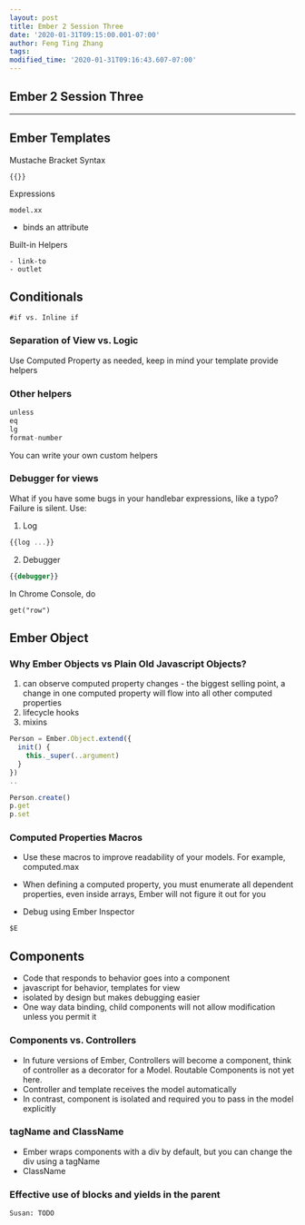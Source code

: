 ```yaml
---
layout: post
title: Ember 2 Session Three
date: '2020-01-31T09:15:00.001-07:00'
author: Feng Ting Zhang
tags:
modified_time: '2020-01-31T09:16:43.607-07:00'
---
```


## Ember 2 Session Three

----------

## Ember Templates
Mustache Bracket Syntax
```
{{}}
```

Expressions 
```
model.xx
```

- binds an attribute


Built-in Helpers
```
- link-to
- outlet
```

## Conditionals
```
#if vs. Inline if
```


### Separation of View vs. Logic
Use Computed Property as needed, keep in mind your template provide helpers

### Other helpers
```javascript
unless
eq
lg
format-number
```

You can write your own custom helpers

### Debugger for views
What if you have some bugs in your handlebar expressions, like a typo? Failure is silent. Use:

1. Log 
```javascript
{{log ...}}
```

2. Debugger
```javascript
{{debugger}}
```

In Chrome Console, do
```
get("row")
```


## Ember Object
### Why Ember Objects vs Plain Old Javascript Objects?
1. can observe computed property changes - the biggest selling point, a change in one computed property will flow into all other computed properties
2. lifecycle hooks
3. mixins

```javascript
Person = Ember.Object.extend({ 
  init() {
    this._super(..argument)
  } 
})
..

Person.create()
p.get
p.set
```

### Computed Properties Macros
* Use these macros to improve readability of your models. For example, computed.max
* When defining a computed property, you must enumerate all dependent properties, even inside arrays, Ember will not figure it out for you


* Debug using Ember Inspector
```
$E
```

## Components
* Code that responds to behavior goes into a component
* javascript for behavior, templates for view
* isolated by design but makes debugging easier
* One way data binding, child components will not allow modification unless you permit it

### Components vs. Controllers
* In future versions of Ember, Controllers will become a component, think of controller as a decorator for a Model. Routable Components is not yet here.
* Controller and template receives the model automatically
* In contrast, component is isolated and required you to pass in the model explicitly

### tagName and ClassName
* Ember wraps components with a div by default, but you can change the div using a tagName
* ClassName

### Effective use of blocks and yields in the parent
```
Susan: TODO
```
